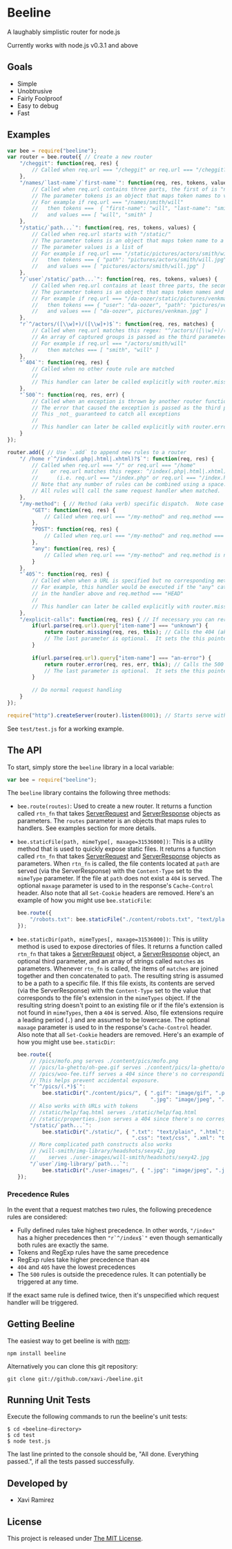 # Beeline

A laughably simplistic router for node.js

Currently works with node.js v0.3.1 and above

## Goals
* Simple
* Unobtrusive
* Fairly Foolproof
* Easy to debug
* Fast

## Examples

```javascript
var bee = require("beeline");
var router = bee.route({ // Create a new router
    "/cheggit": function(req, res) {
        // Called when req.url === "/cheggit" or req.url === "/cheggit?woo=poo"
    },
    "/names/`last-name`/`first-name`": function(req, res, tokens, values) {
        // Called when req.url contains three parts, the first of is "name".
        // The parameter tokens is an object that maps token names to values.
        // For example if req.url === "/names/smith/will"
        //   then tokens ===  { "first-name": "will", "last-name": "smith" }
        //   and values === [ "will", "smith" ]
    },
    "/static/`path...`": function(req, res, tokens, values) {
        // Called when req.url starts with "/static/"
        // The parameter tokens is an object that maps token name to a value
        // The parameter values is a list of
        // For example if req.url === "/static/pictures/actors/smith/will.jpg"
        //   then tokens === { "path": "pictures/actors/smith/will.jpg" }
        //   and values === [ "pictures/actors/smith/will.jpg" ]
    },
    "/`user`/static/`path...`": function(req, res, tokens, values) {
        // Called when req.url contains at least three parts, the second of which is "static"
        // The parameter tokens is an object that maps token names and value
        // For example if req.url === "/da-oozer/static/pictures/venkman.jpg"
        //   then tokens === { "user": "da-oozer", "path": "pictures/venkman.jpg" }
        //   and values === [ "da-oozer", pictures/venkman.jpg" ]
    },
    "r`^/actors/([\\w]+)/([\\w]+)$`": function(req, res, matches) {
        // Called when req.url matches this regex: "^/actors/([\\w]+)/([\\w]+)$"
        // An array of captured groups is passed as the third parameter
        // For example if req.url === "/actors/smith/will"
        //   then matches === [ "smith", "will" ]
    },
    "`404`": function(req, res) {
        // Called when no other route rule are matched
        //
        // This handler can later be called explicitly with router.missing
    },
    "`500`": function(req, res, err) {
        // Called when an exception is thrown by another router function
        // The error that caused the exception is passed as the third parameter
        // This _not_ guaranteed to catch all exceptions
        //
        // This handler can later be called explicitly with router.error
    }
});

router.add({ // Use `.add` to append new rules to a router 
    "/ /home r`^/index(.php|.html|.xhtml)?$`": function(req, res) {
        // Called when req.url === "/" or req.url === "/home"
        //    or req.url matches this regex: ^/index(.php|.html|.xhtml)?$
        //      (i.e. req.url === "/index.php" or req.url === "/index.html")
        // Note that any number of rules can be combined using a space.
        // All rules will call the same request handler when matched.
    },
    "/my-method": { // Method (aka verb) specific dispatch.  Note case matters.
        "GET": function(req, res) {
            // Called when req.url === "/my-method" and req.method === "GET"
        },
        "POST": function(req, res) {
            // Called when req.url === "/my-method" and req.method === "POST"
        },
        "any": function(req, res) {
            // Called when req.url === "/my-method" and req.method is not "GET" or "POST"
        }
    },
    "`405`": function(req, res) {
        // Called when when a URL is specified but no corresponding method (aka verb) matches
        // For example, this handler would be executed if the "any" catch all wasn't specified
        // in the handler above and req.method === "HEAD"
        //
        // This handler can later be called explicitly with router.missingVerb
    },
    "/explicit-calls": function(req, res) { // If necessary you can reroute requests
        if(url.parse(req.url).query["item-name"] === "unknown") {
            return router.missing(req, res, this); // Calls the 404 (aka missing) handler
            // The last parameter is optional.  It sets the this pointer in the 404 handler.
        }
        
        if(url.parse(req.url).query["item-name"] === "an-error") {
            return router.error(req, res, err, this); // Calls the 500 (aka error) handler
            // The last parameter is optional.  It sets the this pointer in the 500 handler.
        }
        
        // Do normal request handling
    }
});

require("http").createServer(router).listen(8001); // Starts serve with routes defined above
```

See `test/test.js` for a working example.

## The API

To start, simply store the `beeline` library in a local variable:
```javascript
var bee = require("beeline");
```
The `beeline` library contains the following three methods:

- `bee.route(routes)`: Used to create a new router.  It returns a function called `rtn_fn` that takes [ServerRequest](http://nodejs.org/docs/v0.6.10/api/http.html#http.ServerRequest) and [ServerResponse](http://nodejs.org/docs/v0.6.10/api/http.html#http.ServerResponse) objects as parameters.  The `routes` parameter is an objects that maps rules to handlers.  See examples section for more details.
- `bee.staticFile(path, mimeType[, maxage=31536000])`: This is a utility method that is used to quickly expose static files.  It returns a function called `rtn_fn` that takes [ServerRequest](http://nodejs.org/docs/v0.6.10/api/http.html#http.ServerRequest) and [ServerResponse](http://nodejs.org/docs/v0.6.10/api/http.html#http.ServerResponse) objects as parameters.  When `rtn_fn` is called, the file contents located at `path` are served (via the ServerResponse) with the `Content-Type` set to the `mimeType` parameter.  If the file at `path` does not exist a `404` is served.  The optional `maxage` parameter is used to in the response's `Cache-Control` header.  Also note that all `Set-Cookie` headers are removed.  Here's an example of how you might use `bee.staticFile`:

    ```javascript
    bee.route({
        "/robots.txt": bee.staticFile("./content/robots.txt", "text/plain")
    });
    ```
- `bee.staticDir(path, mimeTypes[, maxage=31536000])`: This is utility method is used to expose directories of files.  It returns a function called `rtn_fn` that takes a [ServerRequest](http://nodejs.org/docs/v0.6.10/api/http.html#http.ServerRequest) object, a [ServerResponse](http://nodejs.org/docs/v0.6.10/api/http.html#http.ServerResponse) object, an optional third parameter, and an array of strings called `matches` as parameters.  Whenever `rtn_fn` is called, the items of `matches` are joined together and then concatenated to `path`.  The resulting string is assumed to be a path to a specific file.  If this file exists, its contents are served (via the ServerResponse) with the `Content-Type` set to the value that corresponds to the file's extension in the `mimeTypes` object.  If the resulting string doesn't point to an existing file or if the file's extension is not found in `mimeTypes`, then a `404` is served.  Also, file extensions require a leading period (`.`) and are assumed to be lowercase.  The optional `maxage` parameter is used to in the response's `Cache-Control` header.  Also note that all `Set-Cookie` headers are removed.   Here's an example of how you might use `bee.staticDir`:

    ```javascript
    bee.route({
        // /pics/mofo.png serves ./content/pics/mofo.png
        // /pics/la-ghetto/oh-gee.gif serves ./content/pics/la-ghetto/oh-gee.gif
        // /pics/woo-fee.tiff serves a 404 since there's no corresponding mimeType specified.
        // This helps prevent accidental exposure.
        "r`^/pics/(.*)$`":
            bee.staticDir("./content/pics/", { ".gif": "image/gif", ".png": "image/png",
                                               ".jpg": "image/jpeg", ".jpeg": "image/jpeg" }),
        // Also works with URLs with tokens
        // /static/help/faq.html serves ./static/help/faq.html
        // /static/properties.json serves a 404 since there's no corresponding mimeType specified.
        "/static/`path...`":
            bee.staticDir("./static/", { ".txt": "text/plain", ".html": "text/html",
                                         ".css": "text/css", ".xml": "text/xml" }),
        // More complicated path constructs also works
        // /will-smith/img-library/headshots/sexy42.jpg
        //    serves ./user-images/will-smith/headshots/sexy42.jpg
        "/`user`/img-library/`path...`":
            bee.staticDir("./user-images/", { ".jpg": "image/jpeg", ".jpeg": "image/jpeg" })
    });
    ```

### Precedence Rules

In the event that a request matches two rules, the following precedence rules are considered:

- Fully defined rules take highest precedence.  In other words, `"/index"` has a higher precedences then ``"r`^/index$`"`` even though semantically both rules are exactly the same.
- Tokens and RegExp rules have the same precedence
- RegExp rules take higher precedence than `404`
- `404` and `405` have the lowest precedences
- The `500` rules is outside the precedence rules.  It can potentially be triggered at any time.

If the exact same rule is defined twice, then it's unspecified which request handler will be triggered.

## Getting Beeline

The easiest way to get beeline is with [npm](http://npmjs.org/):

    npm install beeline

Alternatively you can clone this git repository:

    git clone git://github.com/xavi-/beeline.git

## Running Unit Tests

Execute the following commands to run the beeline's unit tests:

    $ cd <beeline-directory>
    $ cd test
    $ node test.js

The last line printed to the console should be, "All done.  Everything passed.", if all the tests passed successfully.

## Developed by
* Xavi Ramirez

## License
This project is released under [The MIT License](http://www.opensource.org/licenses/mit-license.php).
